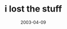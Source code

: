 ---
layout: base.njk
title : 'i lost the stuff' 
view_title : 'i lost the stuff' 
year : '2003' 
date : '2003-04-09' 
img_file : '/drawing/ilostthestuff.png' 
html_file : 'ilostthestuff' 
next_html : 'ihavenoideawhatiamdoing.html' 
year_order : '68' 
permalink : "title/{{html_file}}.html"
---